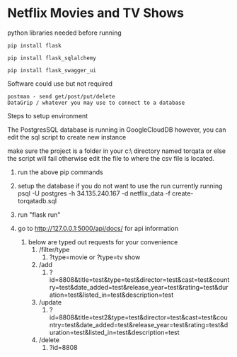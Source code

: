 # Netflix Movies and TV Shows

python libraries needed before running

    pip install flask

    pip install flask_sqlalchemy

    pip install flask_swagger_ui

Software could use but not required

    postman - send get/post/put/delete
    DataGrip / whatever you may use to connect to a database

Steps to setup environment

The PostgresSQL database is running in GoogleCloudDB however, you can edit the sql script to create new instance

make sure the project is a folder in your c:\ directory named torqata or else the script will fail otherwise edit the 
file to where the csv file is located. 

1) run the above pip commands

2) setup the database if you do not want to use the run currently running
psql -U postgres -h 34.135.240.167 -d netflix_data -f create-torqatadb.sql

3) run "flask run"

4) go to http://127.0.0.1:5000/api/docs/ for api information
   1) below are typed out requests for your convenience
      1) /filter/type
         1) ?type=movie or ?type=tv show
      2) /add
         1) ?id=8808&title=test&type=test&director=test&cast=test&country=test&date_added=test&release_year=test&rating=test&duration=test&listed_in=test&description=test
      3) /update
         1) ?id=8808&title=test2&type=test&director=test&cast=test&country=test&date_added=test&release_year=test&rating=test&duration=test&listed_in=test&description=test
      4) /delete
         1) ?id=8808
